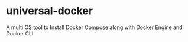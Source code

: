 # universal-docker
A multi OS tool to Install Docker Compose along with Docker Engine and Docker CLI 
